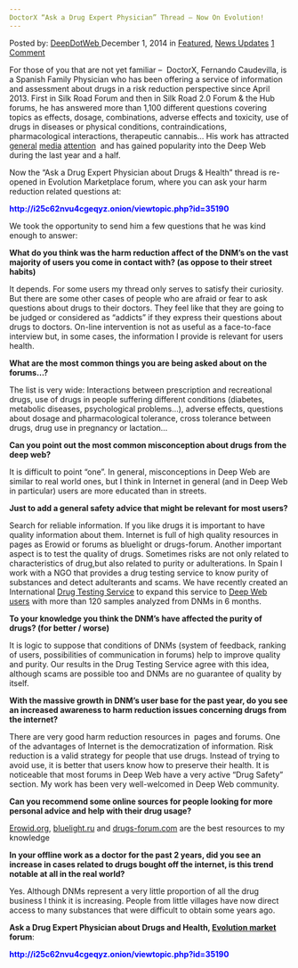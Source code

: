 ```yaml
---
DoctorX “Ask a Drug Expert Physician” Thread – Now On Evolution!
---
```

<article class="post-listing post-8513 post type-post status-publish format-standard has-post-thumbnail hentry  tag-doctorx tag-drug tag-evolution tag-expert tag-physician tag-thread">
    <div class="post-inner">
        <span>Posted by: <a href="https://www.deepdotweb.com/author/admin/" title="">DeepDotWeb </a></span>
    <span>December 1, 2014</span>
    <span>in <a href="https://www.deepdotweb.com/category/deepdot-news/" rel="category tag">Featured</a>, <a href="https://www.deepdotweb.com/category/news-updates/" rel="category tag">News Updates</a></span>
    <span><a href="https://www.deepdotweb.com/2014/12/01/doctorx-ask-drug-expert-physician-thread-now-evolution/#comments">1 Comment</a></span>
    </p>
    <div class="clear"></div>
    <div class="entry">
    <p>For those of you that are not yet familiar &#8211;  DoctorX, Fernando Caudevilla, is a Spanish Family Physician who has been offering a service of information and assessment about drugs in a risk reduction perspective since April 2013. First in Silk Road Forum and then in Silk Road 2.0 Forum &amp; the Hub forums, he has answered more than 1,100 different questions covering topics as effects, dosage, combinations, adverse effects and toxicity, use of drugs in diseases or physical conditions, contraindications, pharmacological interactions, therapeutic cannabis&#8230; His work has attracted <a href="http://www.theage.com.au/national/fernando-caudevilla-spanish-doctor-advises-drug-users-on-the-dark-webs-silk-road-20141020-118lfi.html" target="_blank">general</a> <a href="http://www.msnbc.com/ronan-farrow/watch/a-different-type-of-drug-test-313349187622" target="_blank">media</a> <a href="http://www.vice.com/read/this-doctor-wants-to-provide-quality-control-for-your-illegal-drugs-821)" target="_blank">attention</a>  and has gained popularity into the Deep Web during the last year and a half.</p>
    <p>Now the &#8220;Ask a Drug Expert Physician about Drugs &amp; Health&#8221; thread is re-opened in Evolution Marketplace forum, where you can ask your harm reduction related questions at:</p>
    <p><span style="color: #0000ff;"><strong>http://i25c62nvu4cgeqyz.onion/<wbr />viewtopic.php?id=35190</strong></span></p>
    <p>We took the opportunity to send him a few questions that he was kind enough to answer:</p>
    <p><strong>What do you think was the harm reduction affect of the DNM&#8217;s on the vast majority of users you come in contact with? (as oppose to their street habits)</strong></p>
    <p>It depends. For some users my thread only serves to satisfy their curiosity. But there are some other cases of people who are afraid or fear to ask questions about drugs to their doctors. They feel like that they are going to be judged or considered as &#8220;addicts&#8221; if they express their questions about drugs to doctors. On-line intervention is not as useful as a face-to-face interview but, in some cases, the information I provide is relevant for users health.</p>
    <p><strong>What are the most common things you are being asked about on the forums&#8230;?</strong></p>
    <p>The list is very wide: Interactions between prescription and recreational drugs, use of drugs in people suffering different conditions (diabetes, metabolic diseases, psychological problems&#8230;), adverse effects, questions about dosage and pharmacological tolerance, cross tolerance between drugs, drug use in pregnancy or lactation&#8230;</p>
    <p><strong>Can you point out the most common misconception about drugs from the deep web?</strong></p>
    <p>It is difficult to point &#8220;one&#8221;. In general, misconceptions in Deep Web are similar to real world ones, but I think in Internet in general (and in Deep Web in particular) users are more educated than in streets.</p>
    <p><strong>Just to add a general safety advice that might be relevant for most users?</strong></p>
    <p>Search for reliable information. If you like drugs it is important to have quality information about them. Internet is full of high quality resources in pages as Erowid or forums as bluelight or drugs-forum. Another important aspect is to test the quality of drugs. Sometimes risks are not only related to characteristics of drug,but also related to purity or adulterations. In Spain I work with a NGO that provides a drug testing service to know purity of substances and detect adulterants and scams. We have recently created an International <a href="http://energycontrol.org/noticias/528-international.html" target="_blank">Drug Testing Service</a> to expand this service to <a title="Energy Control: Drug Testing Service For DeepWeb Users" href="http://www.deepdotweb.com/2014/04/06/energy-control-drug-testing-service-for-deepweb-users/" target="_blank">Deep Web users</a> with more than 120 samples analyzed from DNMs in 6 months.</p>
    <p><strong>To your knowledge you think the DNM&#8217;s have affected the purity of drugs? (for better / worse)</strong></p>
    <p>It is logic to suppose that conditions of DNMs (system of feedback, ranking of users, possibilities of communication in forums) help to improve quality and purity. Our results in the Drug Testing Service agree with this idea, although scams are possible too and DNMs are no guarantee of quality by itself.</p>
    <p><strong>With the massive growth in DNM&#8217;s user base for the past year, do you see an increased awareness to harm reduction issues concerning drugs from the internet?</strong></p>
    <p>There are very good harm reduction resources in  pages and forums. One of the advantages of Internet is the democratization of information. Risk reduction is a valid strategy for people that use drugs. Instead of trying to avoid use, it is better that users know how to preserve their health. It is noticeable that most forums in Deep Web have a very active &#8220;Drug Safety&#8221; section. My work has been very well-welcomed in Deep Web community.</p>
    <p><strong>Can you recommend some online sources for people looking for more personal advice and help with their drug usage?</strong></p>
    <p><a href="https://www.erowid.org/" target="_blank">Erowid.org</a>, <a href="http://bluelight.ru" target="_blank">bluelight.ru</a> and <a href="http://drugs-forum.com" target="_blank">drugs-forum.com</a> are the best resources to my knowledge</p>
    <p><strong>In your offline work as a doctor for the past 2 years, did you see an increase in cases related to drugs bought off the internet, is this trend notable at all in the real world?</strong></p>
    <p>Yes. Although DNMs represent a very little proportion of all the drug business I think it is increasing. People from little villages have now direct access to many substances that were difficult to obtain some years ago.</p>
    <p><strong>Ask a Drug Expert Physician about Drugs and Health, <a href="http://www.deepdotweb.com/marketplace-directory/listing/evolution-marketplace" target="_blank">Evolution market</a> forum</strong>:</p>
    <p><span style="color: #0000ff;"><strong>http://i25c62nvu4cgeqyz.onion/<wbr />viewtopic.php?id=35190</strong></span></p>
    </div>
    <span style="display:none"><a href="https://www.deepdotweb.com/tag/doctorx/" rel="tag">doctorx</a>  <a href="https://www.deepdotweb.com/tag/evolution/" rel="tag">evolution</a> <a href="https://www.deepdotweb.com/tag/expert/" rel="tag">expert</a> <a href="https://www.deepdotweb.com/tag/physician/" rel="tag">physician</a> <a href="https://www.deepdotweb.com/tag/thread/" rel="tag">thread</a></span> <span style="display:none" class="updated">2014-12-01</span>
    <div style="display:none" class="vcard author" itemprop="author" itemscope itemtype="http://schema.org/Person"><strong class="fn" itemprop="name"><a href="https://www.deepdotweb.com/author/admin/" title="Posts by DeepDotWeb" rel="author">DeepDotWeb</a></strong></div>
    </div>
</article>

